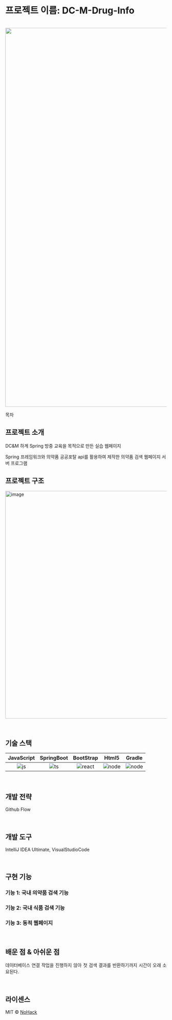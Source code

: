 # 프로젝트 이름: DC-M-Drug-Info

<p align="center">
  <br>
  <img width="1180" alt="image" src="https://github.com/suhanlim/DC-M-Drug-Info/assets/51906310/a35cc24e-1c8b-4379-887b-3f1e419d598f">
  <br>
</p>

목차

## 프로젝트 소개

<p align="justify">
DC&amp;M 하계 Spring 방중 교육을 목적으로 만든 실습 웹페이지
  
  Spring 프레임워크와 의약품 공공포탈 api를 활용하여 제작한 의약품 검색 웹페이지 서버 프로그램
</p>

## 프로젝트 구조
<img width="709" alt="image" src="https://github.com/suhanlim/DC-M-Drug-Info/assets/51906310/081a23ee-d73a-4bfa-ba9b-a82cdbd91cc7">


<p align="center">

</p>

<br>

## 기술 스택

| JavaScript | SpringBoot |  BootStrap  |  Html5  |  Gradle  |
| :--------: | :--------: | :---------: | :-----: | :------: |
|   ![js]    |   ![ts]    |  ![react]   | ![node] | ![node]  |

<br>

## 개발 전략
Github Flow 

<br>

## 개발 도구
IntelliJ IDEA Ultimate, VisualStudioCode

<br>

## 구현 기능

### 기능 1: 국내 의약품 검색 기능

### 기능 2: 국내 식품 검색 기능

### 기능 3: 동적 웹페이지

<br>

## 배운 점 & 아쉬운 점

<p align="justify">
데이터베이스 연결 작업을 진행하지 않아 첫 검색 결과를 반환하기까지 시간이 오래 소요된다.
</p>

<br>

## 라이센스

MIT &copy; [NoHack](mailto:lbjp114@gmail.com)

<!-- Stack Icon Refernces -->

[js]: /images/stack/javascript.svg
[ts]: /images/stack/typescript.svg
[react]: /images/stack/react.svg
[node]: /images/stack/node.svg

